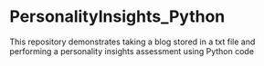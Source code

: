 # PersonalityInsights_Python
This repository demonstrates taking a blog stored in a txt file and performing a personality insights assessment using Python code
